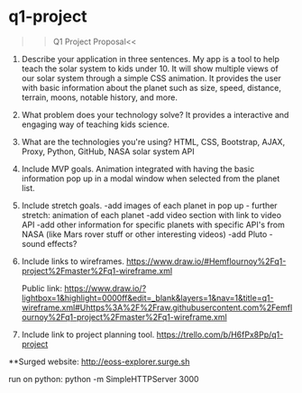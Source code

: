 # q1-project
>>Q1 Project Proposal<<

1) Describe your application in three sentences.
    My app is a tool to help teach the solar system to kids under 10.
    It will show multiple views of our solar system through a simple CSS animation.
    It provides the user with basic information about the planet such as size, speed, distance, terrain, moons, notable history, and more.

2) What problem does your technology solve?
    It provides a interactive and engaging way of teaching kids science.

3) What are the technologies you're using?
    HTML, CSS, Bootstrap, AJAX, Proxy, Python, GitHub, NASA solar system API

4) Include MVP goals.
    Animation integrated with having the basic information pop up in a modal window when selected from the planet list.

5) Include stretch goals.
    -add images of each planet in pop up - further stretch: animation of each planet
    -add video section with link to video API
    -add other information for specific planets with specific API's from NASA (like Mars rover stuff or other interesting videos)
    -add Pluto
    -sound effects?

6) Include links to wireframes.
    https://www.draw.io/#Hemflournoy%2Fq1-project%2Fmaster%2Fq1-wireframe.xml

    Public link: https://www.draw.io/?lightbox=1&highlight=0000ff&edit=_blank&layers=1&nav=1&title=q1-wireframe.xml#Uhttps%3A%2F%2Fraw.githubusercontent.com%2Femflournoy%2Fq1-project%2Fmaster%2Fq1-wireframe.xml

7) Include link to project planning tool.
    https://trello.com/b/H6fPx8Pp/q1-project


**Surged website: http://eoss-explorer.surge.sh



run on python: python -m SimpleHTTPServer 3000
